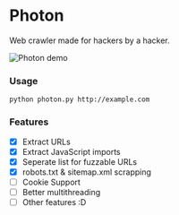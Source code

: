 # Photon
Web crawler made for hackers by a hacker.

![Photon demo](https://i.imgur.com/iluKkeg.png)

### Usage
```
python photon.py http://example.com
```

### Features
- [x] Extract URLs
- [x] Extract JavaScript imports
- [x] Seperate list for fuzzable URLs
- [x] robots.txt & sitemap.xml scrapping
- [ ] Cookie Support
- [ ] Better multithreading
- [ ] Other features :D
